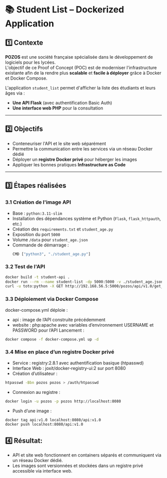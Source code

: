 # 📚 Student List – Dockerized Application

## 1️⃣ Contexte
**POZOS** est une société française spécialisée dans le développement de logiciels pour les lycées.  
L'objectif de ce Proof of Concept (POC) est de moderniser l'infrastructure existante afin de la rendre plus **scalable** et **facile à déployer** grâce à Docker et Docker Compose.  

L'application `student_list` permet d'afficher la liste des étudiants et leurs âges via :
- **Une API Flask** (avec authentification Basic Auth)
- **Une interface web PHP** pour la consultation

---

## 2️⃣ Objectifs
- Conteneuriser l'API et le site web séparément
- Permettre la communication entre les services via un réseau Docker dédié
- Déployer un **registre Docker privé** pour héberger les images
- Appliquer les bonnes pratiques **Infrastructure as Code**

---

## 3️⃣ Étapes réalisées

### 3.1 Création de l'image API
- Base : `python:3.11-slim`
- Installation des dépendances système et Python (`Flask`, `flask_httpauth`, etc.)
- Création des `requirements.txt` et `student_age.py`
- Exposition du port `5000`
- Volume `/data` pour `student_age.json`
- Commande de démarrage :  
  ```bash
  CMD ["python3", "./student_age.py"]
  ```

### 3.2 Test de l'API
  ```bash
  docker build -t student-api .
  docker run --rm --name student-list -dp 5000:5000 -v ./student_age.json:/data/student_age.json api:v1.0
  curl -u toto:python -X GET http://192.168.56.5:5000/pozos/api/v1.0/get_student_ages
```

### 3.3 Déploiement via Docker Compose
docker-compose.yml déploie :
- api : image de l’API construite précédemment
- website : php:apache avec variables d’environnement USERNAME et PASSWORD pour l’API
Lancement :
```bash
docker compose -f docker-compose.yml up -d
```

### 3.4 Mise en place d’un registre Docker privé
- Service : registry:2.8.1 avec authentification basique (htpasswd)
- Interface Web : joxit/docker-registry-ui:2 sur port 8080
- Création d’utilisateur :
```bash
htpasswd -Bbn pozos pozos > /auth/htpasswd
```
- Connexion au registre :
```bash
docker login -u pozos -p pozos http://localhost:8080
```
- Push d’une image :
```bash
docker tag api:v1.0 localhost:8080/api:v1.0
docker push localhost:8080/api:v1.0
```

## 4️⃣ Résultat:
- API et site web fonctionnent en containers séparés et communiquent via un réseau Docker dédié.
- Les images sont versionnées et stockées dans un registre privé accessible via interface web.
